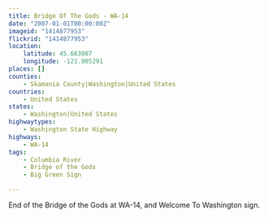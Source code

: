 ```yaml
---
title: Bridge Of The Gods - WA-14
date: "2007-01-01T00:00:00Z"
imageid: "1414877953"
flickrid: "1414877953"
location:
    latitude: 45.663007
    longitude: -121.905291
places: []
counties:
    - Skamania County|Washington|United States
countries:
    - United States
states:
    - Washington|United States
highwaytypes:
    - Washington State Highway
highways:
    - WA-14
tags:
    - Columbia River
    - Bridge of the Gods
    - Big Green Sign

---
```

End of the Bridge of the Gods at WA-14, and Welcome To Washington sign.